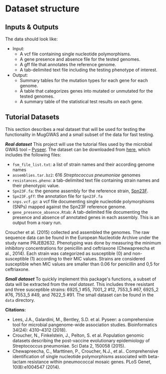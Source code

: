# Dataset structure
## Inputs & Outputs
The data should look like:
- Input:
  - A vcf file containing single nucleotide polymorphisms.
  - A gene presence and absence file for the tested genomes.
  - A gff file that annotates the reference genome.
  - A tab-delimited text file including the testing phenotype of interest.
- Output:
  - Summary tables for the mutation types for each gene for each genome.
  - A table that categorizes genes into mutated or unmutated for the tested genomes.
  - A summary table of the statistical test results on each gene.

## Tutorial Datasets
This section describes a real dataset that will be used for testing the functionality in MugGWAS and a small subset of the data for fast testing.

_**Real dataset**_
This project will use the tutorial files used by the microbial GWAS tool – [Pyseer](https://pyseer.readthedocs.io/en/master/tutorial.html). The dataset can be downloaded from [here](https://figshare.com/articles/dataset/pyseer_tutorial/7588832?file=14091179), which includes the following files:

- `fsm_file_list.txt`: a list of strain names and their according genome names
- `assemblies.tar.bz2`: 616 *Streptococcus pneumoniae* genomes
- `resistances.pheno`: a tab-delimited text file containing strain names and their phenotypic value.
- `Spn23F.fa`: the genome assembly for the reference strain, [Spn23F](https://journals.asm.org/doi/10.1128/jb.01343-08).
- `Spn23F.gff`: the annotation file for `Spn23F.fa`
- `snps.vcf.gz`: a vcf file documenting single nucleotide polymorphisms (SNPs) mapped against the Spn23F reference genome.
- `gene_presence_absence.Rtab`: A tab-delimited file documenting the presence and absence of annotated genes in each assembly. This is an output from a roary run.

Croucher et al. (2015) collected and assembled the genomes. The raw sequence data can be found in the European Nucleotide Archive under the study name PRJEB2632. Phenotyping was done by measuring the minimum inhibitory concentrations for penicillin and ceftriaxone (Chewapreecha et al., 2014). Each strain was categorized as susceptible (0) and non-susceptible (1) according to their MIC values. Strains are considered susceptible when MIC values are smaller than 0.06 for penicillin and 0,5 for ceftriaxone.

_**Small dataset**_
To quickly implement this package's functions, a subset of data will be extracted from the _real dataset_. This includes three resistant and three susceptible strains: 6925_1 #55, 7001_2 #12, 7553_5 #67, 6925_2 #76, 7553_5 #49, and 7622_5 #91. The small dataset can be found in the `data` directory.

**Citations:**
- Lees, J.A., Galardini, M., Bentley, S.D. et al. Pyseer: a comprehensive tool for microbial pangenome-wide association studies. Bioinformatics 34(24): 4310–4312 (2018).
- Croucher, N., Finkelstein, J., Pelton, S. et al. Population genomic datasets describing the post-vaccine evolutionary epidemiology of Streptococcus pneumoniae. Sci Data 2, 150058 (2015).
- Chewapreecha, C., Marttinen, P., Croucher, N.J., et al.. Comprehensive identification of single nucleotide polymorphisms associated with beta-lactam resistance within pneumococcal mosaic genes. PLoS Genet, 10(8):e1004547 (2014).
